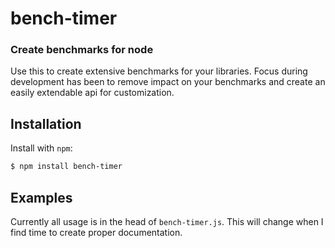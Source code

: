 bench-timer
===========
### Create benchmarks for node

Use this to create extensive benchmarks for your libraries. Focus during
development has been to remove impact on your benchmarks and create an easily
extendable api for customization.

Installation
------------

Install with `npm`:

``` bash
$ npm install bench-timer
```

Examples
--------

Currently all usage is in the head of `bench-timer.js`. This will change when I
find time to create proper documentation.
